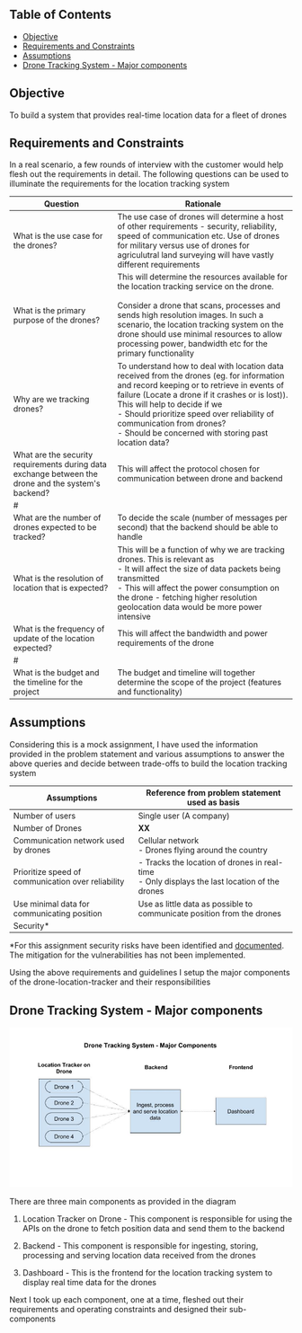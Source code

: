 ## Table of Contents

- [Objective](#objective)
- [Requirements and Constraints](#requirements-and-constraints)
- [Assumptions](#assumptions)
- [Drone Tracking System - Major components](#drone-tracking-system---major-components)

## Objective

To build a system that provides real-time location data for a fleet of drones

## Requirements and Constraints

In a real scenario, a few rounds of interview with the customer would help flesh out the requirements in detail. The following questions can be used to illuminate the requirements for the location tracking system

| Question | Rationale |
| -- | -- |
| What is the use case for the drones? | The use case of drones will determine a host of other requirements - security, reliability, speed of communication etc. Use of drones for military versus use of drones for agriculutral land surveying will have vastly different requirements |
| What is the primary purpose of the drones? | This will determine the resources available for the location tracking service on the drone. <br> <br> Consider a drone that scans, processes and sends high resolution images. In such a scenario, the location tracking system on the drone should use minimal resources to allow processing power, bandwidth etc for the primary functionality |
| Why are we tracking drones? | To understand how to deal with location data received from the drones (eg. for information and record keeping or to retrieve in events of failure (Locate a drone if it crashes or is lost)). This will help to decide if we <br> - Should prioritize speed over reliability of communication from drones? <br> - Should be concerned with storing past location data? |
| What are the security requirements during data exchange between the drone and the system's backend? | This will affect the protocol chosen for communication between drone and backend |
| # |  |
| What are the number of drones expected to be tracked? | To decide the scale (number of messages per second) that the backend should be able to handle |
| What is the resolution of location that is expected? | This will be a function of why we are tracking drones. This is relevant as <br> - It will affect the size of data packets being transmitted  <br> - This will affect the power consumption on the drone - fetching higher resolution geolocation data would be more power intensive  |
| What is the frequency of update of the location expected? | This will affect the bandwidth and power requirements of the drone |
| # |  |
| What is the budget and the timeline for the project | The budget and timeline will together determine the scope of the project (features and functionality) |

## Assumptions

Considering this is a mock assignment, I have used the information provided in the problem statement and various assumptions to answer the above queries and decide between trade-offs to build the location tracking system

| Assumptions | Reference from problem statement used as basis |
| -- | -- |
| Number of users | Single user (A company) |
| Number of Drones | **XX** |
| Communication network used by drones | Cellular network <br> - Drones flying around the country |
| Prioritize speed of communication over reliability | - Tracks the location of drones in real-time <br> - Only displays the last location of the drones |
| Use minimal data for communicating position | Use as little data as possible to communicate position from the drones |
| Security* |  |

*For this assignment security risks have been identified and [documented](/docs/next-steps.md). The mitigation for the vulnerabilities has not been implemented.

Using the above requirements and guidelines I setup the major components of the drone-location-tracker and their responsibilities

## Drone Tracking System - Major components

![drone-tracking-system-components](./assets/drone-tracking-system-components.jpg)

There are three main components as provided in the diagram

1. Location Tracker on Drone - This component is responsible for using the APIs on the drone to fetch position data and send them to the backend

2. Backend - This component is responsible for ingesting, storing, processing and serving location data received from the drones
   
3. Dashboard - This is the frontend for the location tracking system to display real time data for the drones

Next I took up each component, one at a time, fleshed out their requirements and operating constraints and designed their sub-components